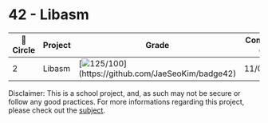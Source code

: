 # 42 - Libasm
| 💫 Circle | Project | Grade   | Completion date | Subject |
| -------- | ------- | ------- | --------------- | ------- |
| 2 | Libasm | [![125/100](https://badge42.herokuapp.com/api/project/lpassera/libasm?)](https://github.com/JaeSeoKim/badge42) | 11/03/2021 | [subject](https://github.com/Crysicia/libasm/blob/master/subject.pdf) |


Disclaimer: This is a school project, and, as such may not be secure or follow any good practices.
For more informations regarding this project, please check out the [subject](https://github.com/Crysicia/libasm/blob/master/subject.pdf).
